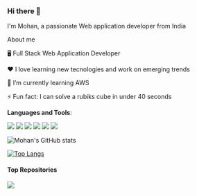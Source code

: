 ### Hi there 👋

I'm Mohan, a passionate Web application developer from India 

About me

🖥️ Full Stack Web Application Developer

❤️ I love learning new tecnologies and work on emerging trends

🌱 I’m currently learning AWS

⚡ Fun fact: I can solve a rubiks cube in under 40 seconds


**Languages and Tools**: 

![](https://img.shields.io/static/v1?label=Code&message=Java&color=yellow)
![](https://img.shields.io/static/v1?label=Code&message=Angular&color=red)
![](https://img.shields.io/static/v1?label=Code&message=SpringBoot&color=green)
![](https://img.shields.io/static/v1?label=Code&message=JavaScript&color=blue)
![](https://img.shields.io/static/v1?label=Tool&message=Docker&color=pink)
![](https://img.shields.io/static/v1?label=Database&message=Oracle&color=green)

![Mohan's GitHub stats](https://github-readme-stats.vercel.app/api?username=mohankumarsundaramoorthi&show_icons=true&theme=dark)

[![Top Langs](https://github-readme-stats.vercel.app/api/top-langs/?username=mohankumarsundaramoorthi&layout=compact)](https://github.com/mohankumarsundaramoorthi/acer)


#### Top Repositories

<a href="https://github.com/mohankumarsundaramoorthi/acer">
  <img align="center" src="https://github-readme-stats.vercel.app/api/pin/?username=mohankumarsundaramoorthi&repo=acer&theme=buefy" />
</a>


<!--
**mohankumarsundaramoorthi/mohankumarsundaramoorthi** is a ✨ _special_ ✨ repository because its `README.md` (this file) appears on your GitHub profile.

Here are some ideas to get you started:

- 🔭 I’m currently working on ...
- 🌱 I’m currently learning ...
- 👯 I’m looking to collaborate on ...
- 🤔 I’m looking for help with ...
- 💬 Ask me about ...
- 📫 How to reach me: ...
- 😄 Pronouns: ...
- ⚡ Fun fact: ...
-->

